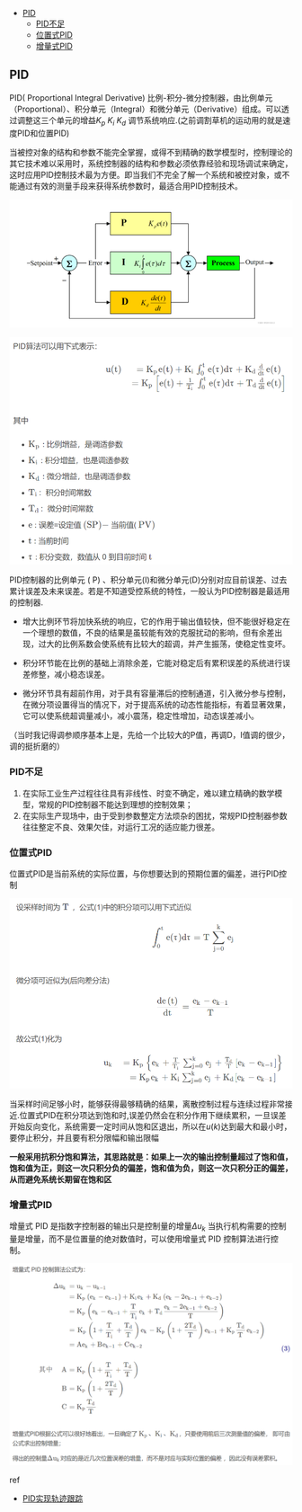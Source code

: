 - [PID](#pid)
  - [PID不足](#pid不足)
  - [位置式PID](#位置式pid)
  - [增量式PID](#增量式pid)

## PID

PID( Proportional Integral Derivative) 比例-积分-微分控制器，由比例单元（Proportional）、积分单元（Integral）和微分单元（Derivative）组成。可以透过调整这三个单元的增益$K_p$ $K_i$ $K_d$ 调节系统响应.(之前调割草机的运动用的就是速度PID和位置PID)

当被控对象的结构和参数不能完全掌握，或得不到精确的数学模型时，控制理论的其它技术难以采用时，系统控制器的结构和参数必须依靠经验和现场调试来确定，这时应用PID控制技术最为方便。即当我们不完全了解一个系统和被控对象，或不能通过有效的测量手段来获得系统参数时，最适合用PID控制技术。

![](./img/pid_controller/img1.png)


![](./img/pid_controller/img2.png)

PID控制器的比例单元 ( P) 、积分单元(I)和微分单元(D)分别对应目前误差、过去累计误差及未来误差。若是不知道受控系统的特性，一般认为PID控制器是最适用的控制器.

- 增大比例环节将加快系统的响应，它的作用于输出值较快，但不能很好稳定在一个理想的数值，不良的结果是虽较能有效的克服扰动的影响，但有余差出现，过大的比例系数会使系统有比较大的超调，并产生振荡，使稳定性变坏。

- 积分环节能在比例的基础上消除余差，它能对稳定后有累积误差的系统进行误差修整，减小稳态误差。

- 微分环节具有超前作用，对于具有容量滞后的控制通道，引入微分参与控制，在微分项设置得当的情况下，对于提高系统的动态性能指标，有着显著效果，它可以使系统超调量减小，减小震荡，稳定性增加，动态误差减小。

（当时我记得调参顺序基本上是，先给一个比较大的P值，再调D，I值调的很少，调的挺折磨的）

### PID不足

1. 在实际工业生产过程往往具有非线性、时变不确定，难以建立精确的数学模型，常规的PID控制器不能达到理想的控制效果；
2. 在实际生产现场中，由于受到参数整定方法烦杂的困扰，常规PID控制器参数往往整定不良、效果欠佳，对运行工况的适应能力很差。

### 位置式PID

位置式PID是当前系统的实际位置，与你想要达到的预期位置的偏差，进行PID控制

![](./img/pid_controller/img3.png)

当采样时间足够小时，能够获得最够精确的结果，离散控制过程与连续过程非常接近.位置式PID在积分项达到饱和时,误差仍然会在积分作用下继续累积，一旦误差开始反向变化，系统需要一定时间从饱和区退出，所以在$u(k)$达到最大和最小时，要停止积分，并且要有积分限幅和输出限幅

**一般采用抗积分饱和算法，其思路就是：如果上一次的输出控制量超过了饱和值，饱和值为正，则这一次只积分负的偏差，饱和值为负，则这一次只积分正的偏差，从而避免系统长期留在饱和区**

### 增量式PID

增量式 PID 是指数字控制器的输出只是控制量的增量$\Delta u_k$ 当执行机构需要的控制量是增量，而不是位置量的绝对数值时，可以使用增量式 PID 控制算法进行控制。

![](./img/pid_controller/img4.png)

ref

- [PID实现轨迹跟踪](https://blog.csdn.net/weixin_42301220/article/details/124793474)
